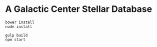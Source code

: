 # A Galactic Center Stellar Database

```
bower install
node install
```

```
gulp build
npm start
```
